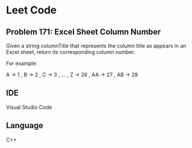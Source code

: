 # Leet Code
## Problem 171: Excel Sheet Column Number

Given a string columnTitle that represents the column title as appears in an Excel sheet, return its corresponding column number.

For example:

A -> 1 , B -> 2 , C -> 3 , ... , Z -> 26 , AA -> 27 , AB -> 28 

## IDE
Visual Studio Code

## Language
C++
